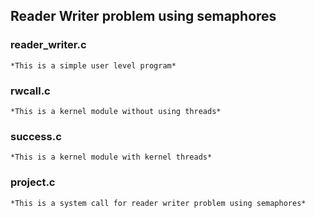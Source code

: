 ## Reader Writer problem using semaphores

### reader_writer.c
	*This is a simple user level program*
### rwcall.c
	*This is a kernel module without using threads*
### success.c
	*This is a kernel module with kernel threads*
### project.c
	*This is a system call for reader writer problem using semaphores*
